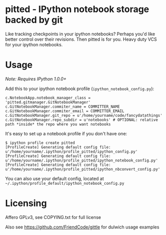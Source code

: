 # pitted - IPython notebook storage backed by git

Like tracking checkpoints in your ipython notebooks? Perhaps you'd like better
control over their revisions. Then pitted is for you. Heavy duty VCS for your
ipython notebooks.


# Usage

*Note: Requires IPython 1.0.0+*

Add this to your ipython notebook profile (`ipython_notebook_config.py`):

```
c.NotebookApp.notebook_manager_class = 'pitted.gitmanager.GitNotebookManager'
c.GitNotebookManager.commiter_name = COMMITTER_NAME
c.GitNotebookManager.commiter_email = COMMITTER_EMAIL
c.GitNotebookManager.git_repo = u'/home/yourname/code/fancydatathings'
c.GitNotebookManager.repo_subdir = u'notebooks' # OPTIONAL: relative path *inside* the repo where you want notebooks
```

It's easy to set up a notebook profile if you don't have one:

```
$ ipython profile create pitted
[ProfileCreate] Generating default config file: u'/home/yourname/.ipython/profile_pitted/ipython_config.py'
[ProfileCreate] Generating default config file: u'/home/yourname/.ipython/profile_pitted/ipython_notebook_config.py'
[ProfileCreate] Generating default config file: u'/home/yourname/.ipython/profile_pitted/ipython_nbconvert_config.py'
```

You can also use your default config, located at `~/.ipython/profile_default/ipython_notebook_config.py`


# Licensing

Affero GPLv3, see COPYING.txt for full license

Also see https://github.com/FriendCode/gittle for dulwich usage examples
